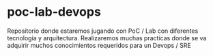 # poc-lab-devops
Repositorio donde estaremos jugando con PoC / Lab con diferentes tecnología y arquitectura. Realizaremos muchas practicas donde se va adquirir muchos conocimientos requeridos para un Devops / SRE
